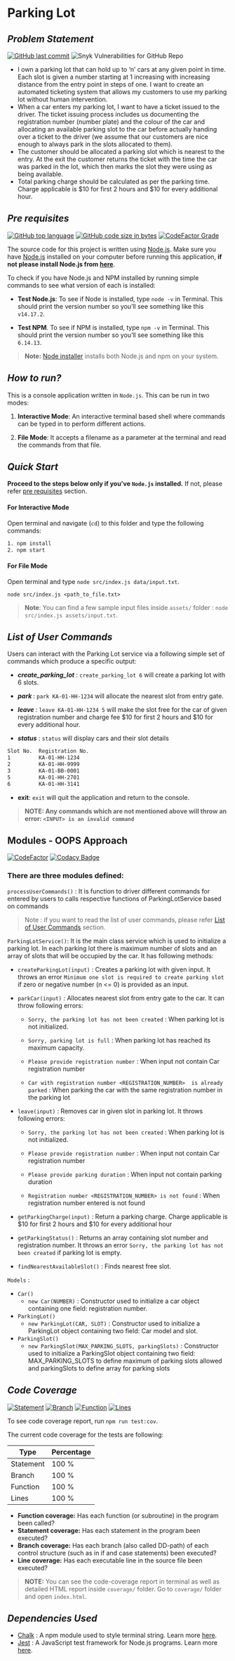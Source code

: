 # Parking Lot
## _Problem Statement_
[![GitHub last commit](https://img.shields.io/github/last-commit/suryakka/parking-lot?logo=github)](https://github.com/suryakka/parking-lot/commits/main) ![Snyk Vulnerabilities for GitHub Repo](https://img.shields.io/snyk/vulnerabilities/github/suryakka/parking-lot?logo=snyk&color=red)

- I own a parking lot that can hold up to ‘n’ cars at any given point in time. Each slot is
given a number starting at 1 increasing with increasing distance from the entry point
in steps of one. I want to create an automated ticketing system that allows my
customers to use my parking lot without human intervention.
- When a car enters my parking lot, I want to have a ticket issued to the driver. The
ticket issuing process includes us documenting the registration number (number
plate) and the colour of the car and allocating an available parking slot to the car
before actually handing over a ticket to the driver (we assume that our customers are
nice enough to always park in the slots allocated to them). 
- The customer should be allocated a parking slot which is nearest to the entry. At the exit the customer returns
the ticket with the time the car was parked in the lot, which then marks the slot they
were using as being available. 
- Total parking charge should be calculated as per the
parking time. Charge applicable is $10 for first 2 hours and $10 for every additional
hour.


## _Pre requisites_

[![GitHub top language](https://img.shields.io/github/languages/top/suryakka/parking-lot?label=NodeJS&logo=Node.js)](https://img.shields.io/github/languages/top/suryakka/parking-lot?label=NodeJS&logo=Node.js) [![GitHub code size in bytes](https://img.shields.io/github/languages/code-size/suryakka/parking-lot?logo=github&color=teal)](https://img.shields.io/github/languages/code-size/suryakka/parking-lot?logo=github&color=teal) [![CodeFactor Grade](https://img.shields.io/codefactor/grade/github/suryakka/parking-lot/main?logo=codefactor&logoColor=white)
](https://img.shields.io/codefactor/grade/github/suryakka/parking-lot/main?logo=codefactor&logoColor=white)

The source code for this project is written using [Node.js](https://nodejs.org/). Make sure you have [Node.js](https://nodejs.org/) installed on your computer before running this application, **if not please install Node.js from [here](https://nodejs.org/en/download/)**.

To check if you have Node.js and NPM installed by running simple commands to see what version of each is installed:

 - **Test Node.js**: To see if Node is installed, type `node -v` in Terminal. This should print the version number so you’ll see something like this `v14.17.2`.

 - **Test NPM**. To see if NPM is installed, type `npm -v` in Terminal. This should print the version number so you’ll see something like this `6.14.13`.

> **Note:** [Node installer](https://nodejs.org/en/download/) installs both Node.js and npm on your system.

## _How to run?_

This is a console application written in `Node.js`. This can be run in two modes:

1. **Interactive Mode**: An interactive terminal based shell where commands can be typed in to perform different actions.

2. **File Mode**: It accepts a filename as a parameter at the terminal and read the commands from that file.

## _Quick Start_

**Proceed to the steps below only if you've `Node.js` installed.** If not, please refer [pre requisites](#pre-requisites) section.

#### For Interactive Mode

Open terminal and navigate (`cd`) to this folder and type the following commands:

```bash
1. npm install
2. npm start
```

#### For File Mode

Open terminal and type `node src/index.js data/input.txt`.

```terminal
node src/index.js <path_to_file.txt>
```

> **Note**: You can find a few sample input files inside `assets/` folder : `node src/index.js assets/input.txt`.

## _List of User Commands_

Users can interact with the Parking Lot service via a following simple set of commands which produce a specific output:

 - ***create_parking_lot*** : `create_parking_lot 6` will create a parking lot with 6 slots.

- ***park <REGISTRATION NUMBER>*** : `park KA-01-HH-1234` will allocate the nearest slot from entry gate.

- ***leave <REGISTRATION NUMBER> <PARKING DURATION>*** : `leave KA-01-HH-1234 5` will make the slot free for the car of given registration number and charge fee $10 for first 2 hours and $10 for every additional
hour.

- ***status*** : `status` will display cars and their slot details

```bash
Slot No.  Registration No.
1         KA-01-HH-1234  
2         KA-01-HH-9999  
3         KA-01-BB-0001  
5         KA-01-HH-2701  
6         KA-01-HH-3141  
```

- **exit**: `exit` will quit the application and return to the console.

> **NOTE: Any commands which are not mentioned above will throw an error: `<INPUT> is an invalid command`**

## Modules - OOPS Approach

[![CodeFactor](https://www.codefactor.io/repository/github/suryakka/parking-lot/badge)](https://www.codefactor.io/repository/github/suryakka/parking-lot) [![Codacy Badge](https://app.codacy.com/project/badge/Grade/b493a8f776c94a4da8974878b5b8d799)](https://www.codacy.com/gh/suryakka/parking-lot/dashboard?utm_source=github.com&amp;utm_medium=referral&amp;utm_content=suryakka/parking-lot&amp;utm_campaign=Badge_Grade)

### There are three modules defined:

`processUserCommands()` : It is function to driver different commands for entered by users to calls respective functions of ParkingLotService based on commands

> Note : if you want to read the list of user commands, please  refer [List of User Commands](#List-of-User-Commands) section.

`ParkingLotService()`: It is the main class service which is used to initialize a parking lot. In each parking lot there is maximum number of slots and an array of slots that will be occupied by the car. It has following methods:

- `createParkingLot(input)` : Creates a parking lot with given input. It throws an error `Minimum one slot is required to create parking slot` if zero or negative number (n <= 0) is provided as an input.

- `parkCar(input)` : Allocates nearest slot from entry gate to the car. It can throw following errors:

    - `Sorry, the parking lot has not been created` : When parking lot is not initialized.

    - `Sorry, parking lot is full` : When parking lot has reached its maximum capacity.

    - `Please provide registration number` : When input not contain Car registration number
    
    - `Car with registration number <REGISTRATION_NUMBER>  is already parked` : When parking the car with the same registration number in the parking lot

- `leave(input)` : Removes car in given slot in parking lot. It throws following errors:

    - `Sorry, the parking lot has not been created` : When parking lot is not initialized.

    - `Please provide registration number` : When input not contain Car registration number
  
    - `Please provide parking duration` : When input not contain parking duration

    - `Registration number <REGISTRATION_NUMBER> is not found` : When registration number entered is not found

- `getParkingCharge(input)` : Return a parking charge. Charge applicable is $10 for first 2 hours and $10 for every additional hour
- `getParkingStatus()` : Returns an array containing slot number and registration number. It throws an error `Sorry, the parking lot has not been created` if parking lot is empty.

- `findNearestAvailableSlot()` : Finds nearest free slot.

`Models` :
- `Car()`
    - `new Car(NUMBER)` : Constructor used to initialize a car object containing one field: registration number.
- `ParkingLot()`
    - `new ParkingLot(CAR, SLOT)` : Constructor used to initialize a ParkingLot object containing two field: Car model and slot.
- `ParkingSlot()`
    - `new ParkingSlot(MAX_PARKING_SLOTS, parkingSlots)` : Constructor used to initialize a ParkingSlot object containing two field: MAX_PARKING_SLOTS to define maximum of parking slots allowed and parkingSlots to define array for parking slots

## _Code Coverage_

[![Statement](./assets/badge-statements.svg)](https://github.com/suryakka/parking-lot) [![Branch](./assets/badge-branches.svg)](https://github.com/suryakka/parking-lot) [![Function](./assets/badge-functions.svg)](https://github.com/suryakka/parking-lot) [![Lines](./assets/badge-lines.svg)](https://github.com/suryakka/parking-lot)

To see code coverage report, run `npm run test:cov`.

The current code coverage for the tests are following:

| Type  | Percentage  |
|---|---|
| Statement  | 100 %  |
| Branch  | 100 % |
| Function  | 100 % |
| Lines  | 100 % |

- **Function coverage:** Has each function (or subroutine) in the program been called?
- **Statement coverage:** Has each statement in the program been executed?
- **Branch coverage:** Has each branch (also called DD-path) of each control structure (such as in if and case statements) been executed?
- **Line coverage:** Has each executable line in the source file been executed?


> **NOTE:** You can see the code-coverage report in terminal as well as detailed HTML report inside `coverage/` folder.
Go to `coverage/` folder and open `index.html`.
## _Dependencies Used_


- [Chalk](https://www.npmjs.com/package/chalk) : A npm module used to style terminal string. Learn more [here](https://www.npmjs.com/package/chalk).
- [Jest](https://www.npmjs.com/package/jest) : A JavaScript test framework for Node.js programs. Learn more [here](https://www.npmjs.com/package/jest).

